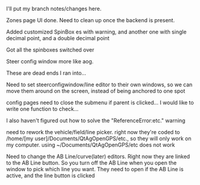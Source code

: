 I'll put my branch notes/changes here.

Zones page UI done. Need to clean up once the backend is present.

Added customized SpinBox es with warning, and another one with single decimal point, and a double decimal point

Got all the spinboxes switched over

Steer config window more like aog.

These are dead ends I ran into...

Need to set steerconfigwindow/line editor to their own windows, so we can move them around on the screen, instead of being anchored to one spot

config pages need to close the submenu if parent is clicked... I would like to write one function to check...

I also haven't figured out how to solve the "ReferenceError:etc." warning

need to rework the vehicle/field/line picker.
right now they're coded to /home/[my user]/Documents/QtAgOpenGPS/etc., so they will only work on my computer.
using ~/Documents/QtAgOpenGPS/etc does not work

Need to change the AB Line/curve(later) editors. 
Right now they are linked to the AB Line button.
So you turn off the AB Line when you open the window to pick which line you want. 
They need to open if the AB Line is active, and the line button is clicked

